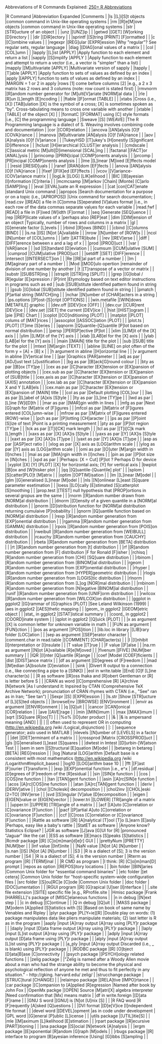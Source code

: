 Abbreviations of R Commands Explained: [250+ R Abbreviations](http://jeromyanglim.blogspot.com/2010/05/abbreviations-of-r-commands-explained.html)


|R Command                  |Abbreviation Expanded                                                               |Comments                                                                                                                                                                                                                                |
|ls                         |[L]i[S]t objects                                                                    |common command in Unix-like operating systems                                                                                                                                                                                           |
|rm                         |[R]e[M]ove objects                                                                  |common command in Unix-like operating systems                                                                                                                                                                                           |
|str                        |[STR]ucture of an object                                                            |                                                                                                                                                                                                                                        |
|unz                        |[UNZ]ip                                                                             |                                                                                                                                                                                                                                        |
|getwd                      |[GET] [W]orking [D]irectory                                                         |                                                                                                                                                                                                                                        |
|dir                        |[DIR]ectory                                                                         |                                                                                                                                                                                                                                        |
|sprintf                    |[S]tring [PRINT] [F]ormatted                                                        |                                                                                                                                                                                                                                        |
|c                          |[C]ombine values                                                                    |                                                                                                                                                                                                                                        |
|regexpr                    |[REG]ular [EXPR]ession                                                              |Why "regular"? See regular sets, regular language                                                                                                                                                                                       |
|diag                       |[DIAG]onal values of a matrix                                                       |                                                                                                                                                                                                                                        |
|col                        |[COL]umn                                                                            |                                                                                                                                                                                                                                        |
|lapply                     |[L]ist [APPLY]                                                                      |Apply function to each element and return a list                                                                                                                                                                                        |
|sapply                     |[S]implify [APPLY ]                                                                 |Apply function to each element and attempt to return a vector (i.e., a vector is "simpler" than a list)                                                                                                                                 |
|mapply                     |[M]ultivariate [APPLY]                                                              |Multivariate version of sapply                                                                                                                                                                                                          |
|tapply                     |[T]able [APPLY]                                                                     |Apply function to sets of values as defined by an index                                                                                                                                                                                 |
|apply                      |[APPLY] function to sets of values as defined by an index                           |                                                                                                                                                                                                                                        |
|MARGIN = 1 or 2 in apply   |rows [1] come before columns [2]                                                    |e.g., a 2 x 3 matrix has 2 rows and 3 columns (note: row count is stated first)                                                                                                                                                         |
|rmvnorm                    |[R]andom number generator for [M]ulti[V]ariate [NORM]al data                        |                                                                                                                                                                                                                                        |
|rle                        |[R]un [L]ength [E]ncoding                                                           |                                                                                                                                                                                                                                        |
|ftable                     |[F]ormat [TABLE]                                                                    |                                                                                                                                                                                                                                        |
|xtabs                      |Cross (i.e., [X]) [TAB]ulation                                                      |[X] is the symbol of a cross; [X] is sometimes spoken as "by". Cross-tabulating means to cross one variable with another                                                                                                                |
|xtable                     |[TABLE] of the object [X]                                                           |                                                                                                                                                                                                                                        |
|formatC                    |[FORMAT] using [C] style formats                                                    |i.e., [C] the programming language                                                                                                                                                                                                      |
|Sweave                     |[S] [WEAVE]                                                                         |The R Programming language is a dialect of S. Weaving involves combining code and documentation                                                                                                                                         |
|cor                        |[COR]relation                                                                       |                                                                                                                                                                                                                                        |
|ancova                     |[AN]alysis [O]f [COVA]riance                                                        |                                                                                                                                                                                                                                        |
|manova                     |[M]ultivariate [AN]alysis [O]f [VA]riance                                           |                                                                                                                                                                                                                                        |
|aov                        |[A]nalysis [O]f [V]ariance                                                          |                                                                                                                                                                                                                                        |
|TukeyHSD                   |[T]ukey's [H]onestly [S]ignificant [D]ifference                                     |                                                                                                                                                                                                                                        |
|hclust                     |[H]ierarchical [CLUST]er analysis                                                   |                                                                                                                                                                                                                                        |
|cmdscale                   |[C]lassical metric [M]ulti[D]imensional [SCAL]ing                                   |                                                                                                                                                                                                                                        |
|factanal                   |[FACT]or [ANAL]ysis                                                                 |                                                                                                                                                                                                                                        |
|princomp                   |[PRIN]cipal [COMP]onents analysis                                                   |                                                                                                                                                                                                                                        |
|prcomp                     |[PR]incipal [COMP]onents analysis                                                   |                                                                                                                                                                                                                                        |
|lme                        |[L]inear [M]ixed [E]ffects model                                                    |                                                                                                                                                                                                                                        |
|resid                      |[RESID]uals                                                                         |                                                                                                                                                                                                                                        |
|ranef                      |[RAN]dom [EF]fects                                                                  |                                                                                                                                                                                                                                        |
|anova                      |[AN]alysis [O]f [VA]riance                                                          |                                                                                                                                                                                                                                        |
|fixef                      |[FIX]ed [EF]ffects                                                                  |                                                                                                                                                                                                                                        |
|vcov                       |[V]ariance-[COV]ariance matrix                                                      |                                                                                                                                                                                                                                        |
|logLik                     |[LOG] [LIK]elihood                                                                  |                                                                                                                                                                                                                                        |
|BIC                        |[B]ayesian [I]nformation [C]riteria                                                 |                                                                                                                                                                                                                                        |
|mcmcsamp                   |[M]arkov [Chain] [Monte] [C]arlo [SAMP]ling                                         |                                                                                                                                                                                                                                        |
|eval                       |[EVAL]uate an R expression                                                          |                                                                                                                                                                                                                                        |
|cat                        |con[CAT]enate                                                                       |standard Unix command                                                                                                                                                                                                                   |
|apropos                    |Search documentation for a purpose or on a topic (i.e., [APROPOS])                  |Unix command for search documentation;                                                                                                                                                                                                  |
|read.csv                   |[READ] a file in [C]omma [S]eperated [V]alues format                                |i.e., in each row of the data commas separate values for each variable                                                                                                                                                                  |
|read.fwf                   |[READ] a file in [F]ixed [W]idth [F]ormat                                           |                                                                                                                                                                                                                                        |
|seq                        |Generate [SEQ]uence                                                                 |                                                                                                                                                                                                                                        |
|rep                        |[REP]licate values of x                                                             |perhaps also [REP]eat                                                                                                                                                                                                                   |
|dim                        |[DIM]ension of an object                                                            |Typically, number of rows and columns in a matrix                                                                                                                                                                                       |
|gl                         |[G]enerate factor [L]evels                                                          |                                                                                                                                                                                                                                        |
|rbind                      |[R]ows [BIND]                                                                       |                                                                                                                                                                                                                                        |
|cbind                      |[C]olumns [BIND]                                                                    |                                                                                                                                                                                                                                        |
|is.na                      |[IS] [N]ot [A]vailable                                                              |                                                                                                                                                                                                                                        |
|nrow                       |[N]umber of [ROW]s                                                                  |                                                                                                                                                                                                                                        |
|ncol                       |[N]umber of [COL]umns                                                               |                                                                                                                                                                                                                                        |
|attr                       |[ATTR]ibute                                                                         |                                                                                                                                                                                                                                        |
|rev                        |[REV]erse                                                                           |                                                                                                                                                                                                                                        |
|diff                       |[DIFF]erence between x and a lag of x                                               |                                                                                                                                                                                                                                        |
|prod                       |[PROD]uct                                                                           |                                                                                                                                                                                                                                        |
|var                        |[VAR]iance                                                                          |                                                                                                                                                                                                                                        |
|sd                         |[S]tandard [D]eviation                                                              |                                                                                                                                                                                                                                        |
|cumsum                     |[CUM]ulative [SUM]                                                                  |                                                                                                                                                                                                                                        |
|cumprod                    |[CUM]ulative [PROD]uct                                                              |                                                                                                                                                                                                                                        |
|setdiff                    |[SET] [DIFF]erence                                                                  |                                                                                                                                                                                                                                        |
|intersect                  |[INTERSECT]ion                                                                      |                                                                                                                                                                                                                                        |
|Re                         |[RE]al part of a number                                                             |                                                                                                                                                                                                                                        |
|Im                         |[IM]aginary part of a number                                                        |                                                                                                                                                                                                                                        |
|Mod                        |[MOD]ulo opertion                                                                   |remainder of division of one number by another                                                                                                                                                                                          |
|t                          |[T]ranspose of a vector or matrix                                                   |                                                                                                                                                                                                                                        |
|substr                     |[SUBSTR]ing                                                                         |                                                                                                                                                                                                                                        |
|strsplit                   |[STR]ing [SPLIT]                                                                    |                                                                                                                                                                                                                                        |
|grep                       |[G]lobal / [R]egular [E]xpression / [P]rint                                         |Etymology based on text editor instructions in programs such as ed                                                                                                                                                                      |
|sub                        |[SUB]stitute identified pattern found in string                                     |                                                                                                                                                                                                                                        |
|gsub                       |[G]lobal [SUB]stitute identified pattern found in string                            |                                                                                                                                                                                                                                        |
|pmatch                     |[P]artial string [MATCH]ing                                                         |                                                                                                                                                                                                                                        |
|nchar                      |[N]umber of [CHAR]acters in a string                                                |                                                                                                                                                                                                                                        |
|ps.options                 |[P]ost-[S]cript [OPTIONS]                                                           |                                                                                                                                                                                                                                        |
|win.metafile               |[WIN]dows [METAFILE] graphic                                                        |                                                                                                                                                                                                                                        |
|dev.off                    |[DEV]ice [OFF]                                                                      |                                                                                                                                                                                                                                        |
|dev.cur                    |[CUR]rent [DEV]ice                                                                  |                                                                                                                                                                                                                                        |
|dev.set                    |[SET] the current [DEV]ice                                                          |                                                                                                                                                                                                                                        |
|hist                       |[HIST]ogram                                                                         |                                                                                                                                                                                                                                        |
|pie                        |[PIE] Chart                                                                         |                                                                                                                                                                                                                                        |
|coplot                     |[CO]nditioning [PLOT]                                                               |                                                                                                                                                                                                                                        |
|matplot                    |[PLOT] colums of [MAT]rices                                                         |                                                                                                                                                                                                                                        |
|assocplot                  |[ASSOC]iation [PLOT]                                                                |                                                                                                                                                                                                                                        |
|plot.ts                    |[PLOT] [T]ime [S]eries                                                              |                                                                                                                                                                                                                                        |
|qqnorm                     |[Q]uantile-[Q]uantile [P]lot based on normal distribution                           |                                                                                                                                                                                                                                        |
|persp                      |[PERSP]ective [P]lot                                                                |                                                                                                                                                                                                                                        |
|xlim                       |[LIM]it of the [X] axis                                                             |                                                                                                                                                                                                                                        |
|ylim                       |[LIM]it of the [Y] axis                                                             |                                                                                                                                                                                                                                        |
|xlab                       |[LAB]el for the [X] axis                                                            |                                                                                                                                                                                                                                        |
|ylab                       |[LAB]el for the [Y] axis                                                            |                                                                                                                                                                                                                                        |
|main                       |[MAIN] title for the plot                                                           |                                                                                                                                                                                                                                        |
|sub                        |[SUB] title for the plot                                                            |                                                                                                                                                                                                                                        |
|mtext                      |[M]argin [TEXT]                                                                     |                                                                                                                                                                                                                                        |
|abline                     |[LINE] on plot often of the form y = [A] + [B] x                                    |                                                                                                                                                                                                                                        |
|h argument in abline       |[H]orizontal line                                                                   |                                                                                                                                                                                                                                        |
|v argument in abline       |[V]ertical line                                                                     |                                                                                                                                                                                                                                        |
|par                        |Graphics [PAR]ameter                                                                |                                                                                                                                                                                                                                        |
|adj as par                 |[ADJ]ust text [J]ustification                                                       |                                                                                                                                                                                                                                        |
|bg as par                  |[B]ack[G]round colour                                                               |                                                                                                                                                                                                                                        |
|bty as par                 |[B]ox [TY]pe                                                                        |                                                                                                                                                                                                                                        |
|cex as par                 |[C]haracter [EX]tension or [EX]pansion of plotting objects                          |                                                                                                                                                                                                                                        |
|cex.sub as par             |[C]haracter [EX]tension or [EX]pansion of [SUB]title                                |                                                                                                                                                                                                                                        |
|cex.axis as par            |[C]haracter [EX]tension or [EX]pansion of [AXIS] annotation                         |                                                                                                                                                                                                                                        |
|cex.lab as par             |[C]haracter [EX]tension or [EX]pansion X and Y [LAB]els                             |                                                                                                                                                                                                                                        |
|cex.main as par            |[C]haracter [EX]tension or [EX]pansion of [MAIN] title                              |                                                                                                                                                                                                                                        |
|col as par                 |Default plotting [COL]our                                                           |                                                                                                                                                                                                                                        |
|las as par                 |[L]abel of [A]xis [S]tyle                                                           |                                                                                                                                                                                                                                        |
|lty as par                 |[L]ine [TY]pe                                                                       |                                                                                                                                                                                                                                        |
|lwd as par                 |[L]ine [W]i[D]th                                                                    |                                                                                                                                                                                                                                        |
|mar as par                 |[MAR]gin width in lines                                                             |                                                                                                                                                                                                                                        |
|mfg as par                 |Next [G]raph for [M]atrix of [F]igures                                              |                                                                                                                                                                                                                                        |
|mfcol as par               |[M]atrix of [F]igures entered [COL]umn-wise                                         |                                                                                                                                                                                                                                        |
|mfrow as par               |[M]atrix of [F]igures entered [ROW]-wise                                            |                                                                                                                                                                                                                                        |
|pch as par                 |[P]lotting [CH]aracter                                                              |                                                                                                                                                                                                                                        |
|ps as par                  |[P]oint [S]ize of text                                                              |Point is a printing measurement                                                                                                                                                                                                         |
|pty as par                 |[P]lot region [TY]pe                                                                |                                                                                                                                                                                                                                        |
|tck as par                 |[T]i[CK] mark length                                                                |                                                                                                                                                                                                                                        |
|tcl as par                 |[T]i[C]k mark [L]ength                                                              |                                                                                                                                                                                                                                        |
|xaxs as par                |[X] [AX]is [S]tyle                                                                  |                                                                                                                                                                                                                                        |
|yaxs as par                |[Y] [AX]is [S]tyle                                                                  |                                                                                                                                                                                                                                        |
|xaxt as par                |[X] [AX]is [T]ype                                                                   |                                                                                                                                                                                                                                        |
|yaxt as par                |[Y] [AX]is [T]ype                                                                   |                                                                                                                                                                                                                                        |
|asp as par                 |[ASP]ect ratio                                                                      |                                                                                                                                                                                                                                        |
|xlog as par                |[X] axis as [LOG]arithm scale                                                       |                                                                                                                                                                                                                                        |
|ylog as par                |[Y] axis as [LOG]arithm scale                                                       |                                                                                                                                                                                                                                        |
|omi as par                 |[O]uter [M]argin width in [I]nches                                                  |                                                                                                                                                                                                                                        |
|mai as par                 |[MA]rgin width in [I]nches                                                          |                                                                                                                                                                                                                                        |
|pin as par                 |[P]lot size in [IN]ches                                                             |                                                                                                                                                                                                                                        |
|xpd as par                 |                                                                                    |Perhaps: [X = Cut] [P]lot ? Perhaps D for device                                                                                                                                                                                        |
|xyplot                     |[X] [Y] [PLOT]                                                                      |[X] for horizontal axis; [Y] for vertical axis                                                                                                                                                                                          |
|bwplot                     |[B]ox and [W]hisker plot                                                            |                                                                                                                                                                                                                                        |
|qq                         |[Q]uantile-[Quantile] plot'                                                         |                                                                                                                                                                                                                                        |
|splom                      |[S]catter[PLO]t [M]atrix                                                            |                                                                                                                                                                                                                                        |
|optim                      |[OPTIM]isation                                                                      |                                                                                                                                                                                                                                        |
|lm                         |[L]inear [M]odel                                                                    |                                                                                                                                                                                                                                        |
|glm                        |[G]eneralised [L]inear [M]odel                                                      |                                                                                                                                                                                                                                        |
|nls                        |[N]onlinear [L]east [S]quare parameter esetimation                                  |                                                                                                                                                                                                                                        |
|loess                      |[LO]cally [E]stimated [S]catterplot [S]moothing                                     |                                                                                                                                                                                                                                        |
|prop.test                  |[TEST] null hypothesis that [PROP]ortions in several gropus are the same            |                                                                                                                                                                                                                                        |
|rnorm                      |[R]andom number drawn from [NORM]al distribution                                    |                                                                                                                                                                                                                                        |
|dnorm                      |[D]ensity of a given quantile in a [NORM]al distribution                            |                                                                                                                                                                                                                                        |
|pnorm                      |[D]istribution function for [NORM]al distribution returning cumulaive [P]robability |                                                                                                                                                                                                                                        |
|qnorm                      |[Q]uantile function based on [NORM]al distribution                                  |                                                                                                                                                                                                                                        |
|rexp                       |[R]andom number generation from [EXP]onential distribution                          |                                                                                                                                                                                                                                        |
|rgamma                     |[R]andom number generation from [GAMMA] distribution                                |                                                                                                                                                                                                                                        |
|rpois                      |[R]andom number generation from [POIS]on distribution                               |                                                                                                                                                                                                                                        |
|rweibull                   |[R]andom number generation from [WEIBULL] distribution                              |                                                                                                                                                                                                                                        |
|rcauchy                    |[R]andom number generation from [CAUCHY] distribution                               |                                                                                                                                                                                                                                        |
|rbeta                      |[R]andom number generation from [BETA] distribution                                 |                                                                                                                                                                                                                                        |
|rt                         |[R]andom number generation from [t] distribution                                    |                                                                                                                                                                                                                                        |
|rf                         |[R]andom number generation from [F] distribution                                    |F for Ronald [F]isher                                                                                                                                                                                                                   |
|rchisq                     |[R]andom number generation from [CHI] [SQ]uare distribution                         |                                                                                                                                                                                                                                        |
|rbinom                     |[R]andom number generation from [BINOM]ial distribution                             |                                                                                                                                                                                                                                        |
|rgeom                      |[R]andom number generation from [EXP]onential distribution                          |                                                                                                                                                                                                                                        |
|rhyper                     |[R]andom number generation from [HYPER]geometric distribution                       |                                                                                                                                                                                                                                        |
|rlogis                     |[R]andom number generation from [LOGIS]tic distribution                             |                                                                                                                                                                                                                                        |
|rlnorm                     |[R]andom number generation from [L]og [NOR]mal distribution                         |                                                                                                                                                                                                                                        |
|rnbinom                    |[R]andom number generation from [N]egative [BINOM]ial distribution                  |                                                                                                                                                                                                                                        |
|runif                      |[R]andom number generation from [UNIF]orm distribution                              |                                                                                                                                                                                                                                        |
|rwilcox                    |[R]andom number generation from [WILCOX]on distribution                             |                                                                                                                                                                                                                                        |
|ggplot in ggplot2          |[G]rammar of [G]raphics [PLOT]                                                      |See Leland Wilkinson (1999)                                                                                                                                                                                                             |
|aes in ggplot2             |[AES]thetic mapping                                                                 |                                                                                                                                                                                                                                        |
|geom_ in ggplot2           |[GEOM]etric object                                                                  |                                                                                                                                                                                                                                        |
|stat_ in ggplot2           |[STAT]istical summary                                                               |                                                                                                                                                                                                                                        |
|coord_ in ggplot2          |[COORD]inate system                                                                 |                                                                                                                                                                                                                                        |
|qplot in ggplot2           |[Q]uick [PLOT]                                                                      |                                                                                                                                                                                                                                        |
|x as argument              |[X] is common letter for unknown variable in math                                   |                                                                                                                                                                                                                                        |
|FUN as argument            |[FUN]ction                                                                          |                                                                                                                                                                                                                                        |
|pos as argument            |[POS]ition                                                                          |                                                                                                                                                                                                                                        |
|lib.loc in library         |[LIB]rary folder [LOC]ation                                                         |                                                                                                                                                                                                                                        |
|sep as argument            |[SEP]erator character                                                               |                                                                                                                                                                                                                                        |
|comment.char in read.table |[COMMENT] [CHAR]acter(s)                                                            |                                                                                                                                                                                                                                        |
|I                          |[I]nhibit [I]nterpretation or [I]nsulate                                            |                                                                                                                                                                                                                                        |
|T value                    |[T]rue                                                                              |                                                                                                                                                                                                                                        |
|F value                    |[F]alse                                                                             |                                                                                                                                                                                                                                        |
|na.rm as argument          |[N]ot [A]vailable [R]e[M]oved                                                       |                                                                                                                                                                                                                                        |
|fivenum                    |[FIVE] [NUM]ber summary                                                             |                                                                                                                                                                                                                                        |
|IQR                        |[I]nter [Q]uartile [R]ange                                                          |                                                                                                                                                                                                                                        |
|coef                       |Model [COEF]ficients                                                                |                                                                                                                                                                                                                                        |
|dist                       |[DIST]ance matrix                                                                   |                                                                                                                                                                                                                                        |
|df as argument             |[D]egrees of [F]reedom                                                              |                                                                                                                                                                                                                                        |
|mad                        |[M]edian [A]bsolute [D]eviation                                                     |                                                                                                                                                                                                                                        |
|sink                       |                                                                                    |Divert R output to a connection (i.e., like connecting a pipe to a [SINK])                                                                                                                                                              |
|eol in write.table         |[End] [O]f [L]ine character(s)                                                      |                                                                                                                                                                                                                                        |
|R as software              |[R]oss Ihaka and [R]obert Gentleman or [R] is letter before S                       |                                                                                                                                                                                                                                        |
|CRAN as word               |[C]omprehensive [R] [A]rchive [N]etwork                                             |As I understand it: Inpsired by CTAN (Comprehensive TeX Archive Network); pronunciation of CRAN rhymes with CTAN (i.e., "See" ran as in Iran; "See tan")                                                                                |
|Sexpr                      |[S] [EXPR]ession                                                                    |                                                                                                                                                                                                                                        |
|ls.str                     |Show [STR]ucture of [L]i[S]ted objects                                              |                                                                                                                                                                                                                                        |
|browseEnv                  |[BROWSE] [ENV]ironment                                                              |                                                                                                                                                                                                                                        |
|envir as argument          |[ENVIR]onment                                                                       |                                                                                                                                                                                                                                        |
|q                          |[Q]uit                                                                              |                                                                                                                                                                                                                                        |
|cancor                     |[CAN]onical [COR]relation                                                           |                                                                                                                                                                                                                                        |
|ave                        |[AVE]rage                                                                           |                                                                                                                                                                                                                                        |
|min                        |[MIN]imum                                                                           |                                                                                                                                                                                                                                        |
|max                        |[MAX]imum                                                                           |                                                                                                                                                                                                                                        |
|sqrt                       |[SQ]uare [R]oo[T]                                                                   |                                                                                                                                                                                                                                        |
|%o%                        |[O]uter product                                                                     |                                                                                                                                                                                                                                        |
|&                          |                                                                                    |& is ampersand meaning [AND]                                                                                                                                                                                                            |
|&#124;                     |                                                                                    |&#124; often used to represent OR in computing (http://en.wikipedia.org /wiki /Logical_disjunction)                                                                                                                                     |
|:                          |                                                                                    |sequence generator; aslo used in MATLAB                                                                                                                                                                                                 |
|nlevels                    |[N]umber of [LEVELS] in a factor                                                    |                                                                                                                                                                                                                                        |
|det                        |[DET]erminant of a matrix                                                           |                                                                                                                                                                                                                                        |
|crossprod                  |Matrix [CROSSPROD]uct                                                               |                                                                                                                                                                                                                                        |
|gls                        |[G]eneralised [L]east [S]quares                                                     |                                                                                                                                                                                                                                        |
|dwtest in lmtest           |[D]urbin-[W]atson Test                                                              |                                                                                                                                                                                                                                        |
|sem in sem                 |[S]tructural [E]quation [M]odel                                                     |                                                                                                                                                                                                                                        |
|betareg in betareg         |[BETA] [REG]ression                                                                 |                                                                                                                                                                                                                                        |
|log                        |Natural [LOG]arithm                                                                 |Default base is e consistent with most mathematics (http://en.wikipedia.org /wiki /Logarithm#Implicit_bases)                                                                                                                            |
|log10                      |[LOG]arithm base 10                                                                 |                                                                                                                                                                                                                                        |
|fft                        |[F]ast [F]ourier [T]ransform                                                        |                                                                                                                                                                                                                                        |
|exp                        |[EXP]onential function                                                              |i.e., e^x                                                                                                                                                                                                                               |
|df.residual                |[D]egrees of [F]reedom of the [R]esidual                                            |                                                                                                                                                                                                                                        |
|sin                        |[SIN]e function                                                                     |                                                                                                                                                                                                                                        |
|cos                        |[COS]ine function                                                                   |                                                                                                                                                                                                                                        |
|tan                        |[TAN]gent function                                                                  |                                                                                                                                                                                                                                        |
|asin                       |[A]rc[SIN]e function                                                                |                                                                                                                                                                                                                                        |
|acos                       |[A]rc[COS]ine function                                                              |                                                                                                                                                                                                                                        |
|atan                       |[A]rc[TAN]gent function                                                             |                                                                                                                                                                                                                                        |
|deriv                      |[DERIV]ative                                                                        |                                                                                                                                                                                                                                        |
|chol                       |[Choleski] decomposition                                                            |                                                                                                                                                                                                                                        |
|chol2inv                   |[CHOL]eski [2=TO] [INV]erse                                                         |                                                                                                                                                                                                                                        |
|svd                        |[S]ingular [V]alue [D]ecomposition                                                  |                                                                                                                                                                                                                                        |
|eigen                      |[EIGEN]value or [EIGEN]vector                                                       |                                                                                                                                                                                                                                        |
|lower.tri                  |[LOWER] [TRI]angle of a matrix                                                      |                                                                                                                                                                                                                                        |
|upper.tri                  |[UPPER] [TRI]angle of a matrix                                                      |                                                                                                                                                                                                                                        |
|acf                        |[A]uto [C]orrelation or [C]ovariance [F]unction                                     |                                                                                                                                                                                                                                        |
|pacf                       |[P]artial A]uto [C]orrelation or [C]ovariance [F]unction                            |                                                                                                                                                                                                                                        |
|ccf                        |[C]ross [C]orrelation or [C]ovariance [F]unction                                    |                                                                                                                                                                                                                                        |
|Rattle as software         |[R] [A]nalytical [T]ool [T]o [L]earn [E]asily                                       |Perhaps, easy like a baby's rattle                                                                                                                                                                                                      |
|StatET as software         |                                                                                    |Anyone know? Statistics Eclipse?                                                                                                                                                                                                        |
|JGR as software            |[J]ava [G]UI for [R]                                                                |pronounced "Jaguar" like the cat                                                                                                                                                                                                        |
|ESS as software            |[E]macs [S]peaks [S]tatistics                                                       |                                                                                                                                                                                                                                        |
|Rcmdr package              |[R] [C]o[m]man[d]e[r] GUI                                                           |                                                                                                                                                                                                                                        |
|prettyNum                  |[PRETTY] [NUM]ber                                                                   |                                                                                                                                                                                                                                        |
|Inf value                  |[Inf]inite                                                                          |                                                                                                                                                                                                                                        |
|NaN value                  |[N]ot [A] [N]umber                                                                  |                                                                                                                                                                                                                                        |
|is.nan                     |[IS] [N]ot [A] [N]umber                                                             |                                                                                                                                                                                                                                        |
|S3                         |                                                                                    |R is a dialect of [S]; 3 is the version number                                                                                                                                                                                          |
|S4                         |                                                                                    |R is a dialect of [S]; 4 is the version number                                                                                                                                                                                          |
|Rterm as program           |[R] [TERM]inal                                                                      |                                                                                                                                                                                                                                        |
|R CMD as program           |                                                                                    |I think: [R] [C]o[m]man[D] prompt                                                                                                                                                                                                       |
|repos as option            |[REPOS]itory locations                                                              |                                                                                                                                                                                                                                        |
|bin folder                 |[BIN]aries                                                                          |Common Unix folder for "essential command binaries"                                                                                                                                                                                     |
|etc folder                 |[et cetera]                                                                         |Common Unix folder for "host-specific system-wide configuration files                                                                                                                                                                   |
|src folder                 |[S]ou[RC]e [C]ode                                                                   |Common Unix folder                                                                                                                                                                                                                      |
|doc folder                 |[DOC]umentation                                                                     |                                                                                                                                                                                                                                        |
|RGUI program               |[R] [G]rapical [U]ser [I]nterface                                                   |                                                                                                                                                                                                                                        |
|.site file extension       |[SITE] specific file                                                                |e.g., RProfile.site                                                                                                                                                                                                                     |
|Hmisc package              |Frank [HARRELL]'s package of [MISC]elaneous functions                               |                                                                                                                                                                                                                                        |
|n in debug                 |[N]ext step                                                                         |                                                                                                                                                                                                                                        |
|c in debug                 |[C]ontinue                                                                          |                                                                                                                                                                                                                                        |
|Q in debug                 |[Q]uit                                                                              |                                                                                                                                                                                                                                        |
|MASS package               |[M]odern [A]pplied [S]tatistics with [S]                                            |Based on book of same name by Venables and Ripley                                                                                                                                                                                       |
|plyr package               |PL[Y=ie][R]                                                                         |Double play on words: (1) package manipulates data like pliers manipulate materials; (2) last letter is R as in the program                                                                                                             |
|aaply                      |input [A]rray output [A]rray using [PLY]r package                                   |                                                                                                                                                                                                                                        |
|daply                      |input [D]ata frame output [A]rray using [PLY]r package                              |                                                                                                                                                                                                                                        |
|laply                      |input [L]ist output [A]rray using [PLY]r package                                    |                                                                                                                                                                                                                                        |
|adply                      |input [A]rray output [D]ata frame using [PLY]r package                              |                                                                                                                                                                                                                                        |
|alply                      |input [A]rray output [L]ist using [PLY]r package                                    |                                                                                                                                                                                                                                        |
|a_ply                      |input [A]rray output Discarded (i.e., _ is blank) using [PLY]r package              |                                                                                                                                                                                                                                        |
|RODBC package              |[R] [O]bject [D]ata[B]ase [C]onnectivity                                            |                                                                                                                                                                                                                                        |
|psych package              |[PSYCH]ology related functions                                                      |                                                                                                                                                                                                                                        |
|zelig package              |                                                                                    |"Zelig is named after a Woody Allen movie about a man who had the strange ability to become the physical and psychological reflection of anyone he met and thus to fit perfectly in any situation." - http://gking. harvard.edu/ zelig/ |
|strucchange package        |[STRUC]tural [CHANGE]                                                               |                                                                                                                                                                                                                                        |
|relaimpo package           |[RELA]tive [IMPO]rtance                                                             |                                                                                                                                                                                                                                        |
|car package                |[C]ompanion to [A]pplied [R]egression                                               |Named after book by John Fox                                                                                                                                                                                                            |
|OpenMx packge              |[OPEN] Source [M]atri[X] algebra interpreter                                        |Need confirmation that [Mx] means matrix                                                                                                                                                                                                |
|df in write.foreign        |[D]ata [F]rame                                                                      |                                                                                                                                                                                                                                        |
|GNU S word                 |[GNU] is [N]ot [U]nix [S]                                                           |                                                                                                                                                                                                                                        |
|R FAQ word                 |R [F]requently [A]sked [Q]uestions                                                  |                                                                                                                                                                                                                                        |
|DVI format                 |[D]e[V]ice [I]ndependent file format                                                |                                                                                                                                                                                                                                        |
|devel word                 |[DEVEL]opment                                                                       |as in code under development                                                                                                                                                                                                            |
|GPL word                   |[G]eneral [P]ublic [L]icense                                                        |                                                                                                                                                                                                                                        |
|utils package              |[UTIL]itie[S]                                                                       |                                                                                                                                                                                                                                        |
|mle                        |[M]aximum [L]ikelihood [E]stimation                                                 |                                                                                                                                                                                                                                        |
|rpart package              |[R]ecursive [PART]itioning                                                          |                                                                                                                                                                                                                                        |
|sna package                |[S]ocial [N]etwork [A]nalysis                                                       |                                                                                                                                                                                                                                        |
|ergm package               |[E]xponential [R]andom [G]raph [M]odels                                             |                                                                                                                                                                                                                                        |
|rbugs package              |[R] interface to program [B]ayesian inference [Using] [G]ibbs [S]ampling            |                                                                                                                                                                                                                                        |
